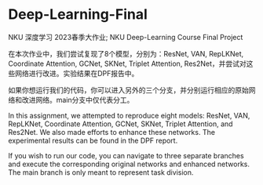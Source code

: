 # Deep-Learning-Final
NKU 深度学习 2023春季大作业; NKU Deep-Learning Course Final Project

在本次作业中，我们尝试复现了8个模型，分别为：ResNet, VAN, RepLKNet, Coordinate Attention, GCNet, SKNet, Triplet Attention, Res2Net，并尝试对这些网络进行改进。实验结果在DPF报告中。

如果你想运行我们的代码，你可以进入另外的三个分支，并分别运行相应的原始网络和改进网络。main分支中仅代表分工。

In this assignment, we attempted to reproduce eight models: ResNet, VAN, RepLKNet, Coordinate Attention, GCNet, SKNet, Triplet Attention, and Res2Net. We also made efforts to enhance these networks. The experimental results can be found in the DPF report.

If you wish to run our code, you can navigate to three separate branches and execute the corresponding original networks and enhanced networks. The main branch is only meant to represent task division.
